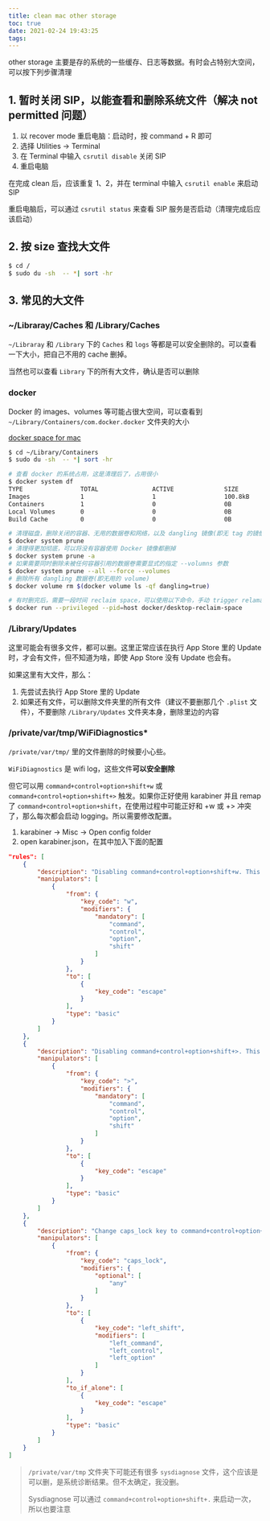```yaml
---
title: clean mac other storage
toc: true
date: 2021-02-24 19:43:25
tags:
---
```


other storage 主要是存的系统的一些缓存、日志等数据。有时会占特别大空间，可以按下列步骤清理

## 1. 暂时关闭 SIP，以能查看和删除系统文件（解决 not permitted 问题）

1. 以 recover mode 重启电脑：启动时，按 command + R 即可
2. 选择 Utilities -> Terminal
3. 在 Terminal 中输入 `csrutil disable` 关闭 SIP
4. 重启电脑

在完成 clean 后，应该重复 1、2，并在 terminal 中输入 `csrutil enable` 来启动 SIP

重启电脑后，可以通过 `csrutil status` 来查看 SIP 服务是否启动（清理完成后应该启动）

## 2. 按 size 查找大文件

```sh
$ cd /
$ sudo du -sh  -- *| sort -hr
```

## 3.  常见的大文件

### ~/Libraray/Caches 和  /Library/Caches

`~/Libraray` 和  `/Library` 下的 `Caches` 和 `logs` 等都是可以安全删除的。可以查看一下大小，把自己不用的 cache 删掉。

当然也可以查看 `Library` 下的所有大文件，确认是否可以删除

### docker

Docker 的 images、volumes 等可能占很大空间，可以查看到 `~/Library/Containers/com.docker.docker` 文件夹的大小

[docker space for mac](https://docs.docker.com/docker-for-mac/space/)

```sh
$ cd ~/Library/Containers
$ sudo du -sh  -- *| sort -hr

# 查看 docker 的系统占用，这是清理后了，占用很小
$ docker system df
TYPE                TOTAL               ACTIVE              SIZE                RECLAIMABLE
Images              1                   1                   100.8kB             0B (0%)
Containers          1                   0                   0B                  0B
Local Volumes       0                   0                   0B                  0B
Build Cache         0                   0                   0B                  0B

# 清理磁盘，删除关闭的容器、无用的数据卷和网络，以及 dangling 镜像(即无 tag 的镜像)
$ docker system prune
# 清理得更加彻底，可以将没有容器使用 Docker 镜像都删掉
$ docker system prune -a
# 如果需要同时删除未被任何容器引用的数据卷需要显式的指定 --volumns 参数
$ docker system prune --all --force --volumes
# 删除所有 dangling 数据卷(即无用的 volume)
$ docker volume rm $(docker volume ls -qf dangling=true)

# 有时删完后，需要一段时间 reclaim space，可以使用以下命令，手动 trigger relamation
$ docker run --privileged --pid=host docker/desktop-reclaim-space
```

### /Library/Updates

这里可能会有很多文件，都可以删。这里正常应该在执行 App Store 里的 Update 时，才会有文件，但不知道为啥，即使 App Store 没有 Update 也会有。

如果这里有大文件，那么：

1. 先尝试去执行 App Store 里的 Update
2. 如果还有文件，可以删除文件夹里的所有文件（建议不要删那几个 `.plist` 文件），不要删除 `/Library/Updates` 文件夹本身，删除里边的内容

### /private/var/tmp/WiFiDiagnostics*

`/private/var/tmp/` 里的文件删除的时候要小心些。

`WiFiDiagnostics` 是 wifi log，这些文件**可以安全删除**

但它可以用  `command+control+option+shift+w` 或 `command+control+option+shift+>` 触发。如果你正好使用 karabiner 并且 remap 了 `command+control+option+shift`，在使用过程中可能正好和 +w 或 +> 冲突了，那么每次都会启动 logging。所以需要修改配置。

1. karabiner -> Misc -> Open config folder
2. open karabiner.json，在其中加入下面的配置

```json
"rules": [
    {
        "description": "Disabling command+control+option+shift+w. This triggers wifi logging.",
        "manipulators": [
            {
                "from": {
                    "key_code": "w",
                    "modifiers": {
                        "mandatory": [
                            "command",
                            "control",
                            "option",
                            "shift"
                        ]
                    }
                },
                "to": [
                    {
                        "key_code": "escape"
                    }
                ],
                "type": "basic"
            }
        ]
    },
    {
        "description": "Disabling command+control+option+shift+>. This triggers wifi logging also.",
        "manipulators": [
            {
                "from": {
                    "key_code": ">",
                    "modifiers": {
                        "mandatory": [
                            "command",
                            "control",
                            "option",
                            "shift"
                        ]
                    }
                },
                "to": [
                    {
                        "key_code": "escape"
                    }
                ],
                "type": "basic"
            }
        ]
    },
    {
        "description": "Change caps_lock key to command+control+option+shift. (Post escape key when pressed alone)",
        "manipulators": [
            {
                "from": {
                    "key_code": "caps_lock",
                    "modifiers": {
                        "optional": [
                            "any"
                        ]
                    }
                },
                "to": [
                    {
                        "key_code": "left_shift",
                        "modifiers": [
                            "left_command",
                            "left_control",
                            "left_option"
                        ]
                    }
                ],
                "to_if_alone": [
                    {
                        "key_code": "escape"
                    }
                ],
                "type": "basic"
            }
        ]
    }
]
```

> `/private/var/tmp` 文件夹下可能还有很多 `sysdiagnose` 文件，这个应该是可以删，是系统诊断结果。但不太确定，我没删。
> 
> Sysdiagnose 可以通过 `command+control+option+shift+.` 来启动一次，所以也要注意